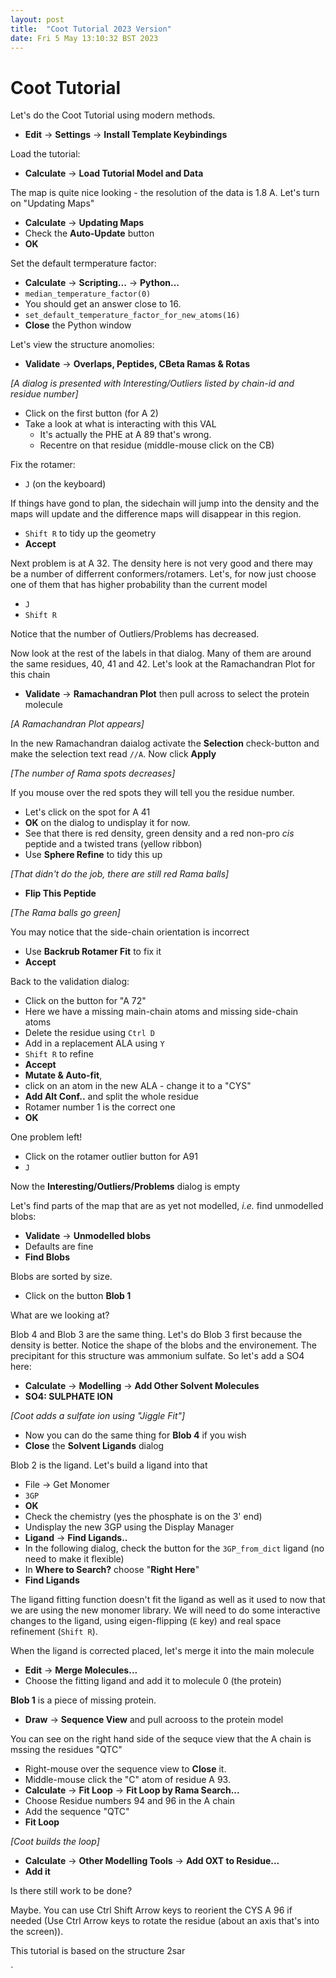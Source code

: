 ```yaml
---
layout: post
title:  "Coot Tutorial 2023 Version"
date: Fri 5 May 13:10:32 BST 2023
---
```




# Coot Tutorial

Let's do the Coot Tutorial using modern methods.

 - **Edit** &rarr; **Settings** &rarr; **Install Template Keybindings**

Load the tutorial:

 - **Calculate** &rarr; **Load Tutorial Model and Data**

The map is quite nice looking - the resolution of the data is 1.8 A. Let's turn on "Updating Maps"

  - **Calculate** &rarr; **Updating Maps**
  - Check the **Auto-Update** button
  - **OK**

Set the default termperature factor:
 - **Calculate** &rarr; **Scripting...** &rarr; **Python...**
 - `median_temperature_factor(0)`
 - You should get an answer close to 16.
 - `set_default_temperature_factor_for_new_atoms(16)`
 - **Close** the Python window

Let's view the structure anomolies:

 - **Validate** &rarr; **Overlaps, Peptides, CBeta Ramas & Rotas**

_[A dialog is presented with Interesting/Outliers listed by chain-id and residue number]_

- Click on the first button (for A 2)
- Take a look at what is interacting with this VAL
    - It's actually the PHE at A 89 that's wrong.
    - Recentre on that residue (middle-mouse click on the CB)

Fix the rotamer:
 - `J` (on the keyboard)

If things have gond to plan, the sidechain will jump into the density and the maps will update and the difference maps will disappear in this region.

 - `Shift R` to tidy up the geometry
 - **Accept**

Next problem is at A 32. The density here is not very good and there may be a number of differrent conformers/rotamers. Let's, for now just choose one of them that has higher probability than the current model

 - `J`
 - `Shift R`

Notice that the number of Outliers/Problems has decreased.

Now look at the rest of the labels in that dialog. Many of them are around the same residues, 40, 41 and 42. Let's look at the Ramachandran Plot for this chain

 - **Validate** &rarr; **Ramachandran Plot** then pull across to select the protein molecule

_[A Ramachandran Plot appears]_

In the new Ramachandran daialog activate the **Selection** check-button and make the selection text read `//A`. Now click **Apply**

_[The number of Rama spots decreases]_

If you mouse over the red spots they will tell you the residue number.

 - Let's click on the spot for A 41
 - **OK** on the dialog to undisplay it for now.
 - See that there is red density, green density and a red non-pro _cis_ peptide and a twisted trans (yellow ribbon)
 - Use **Sphere Refine** to tidy this up

_[That didn't do the job, there are still red Rama balls]_

 - **Flip This Peptide**

_[The Rama balls go green]_

You may notice that the side-chain orientation is incorrect

 - Use **Backrub Rotamer Fit** to fix it
 - **Accept**

Back to the validation dialog:

  - Click on the button for "A 72"
  - Here we have a missing main-chain atoms and missing side-chain atoms
  - Delete the residue using `Ctrl D`
  - Add in a replacement ALA using `Y`
  - `Shift R` to refine
  - **Accept**
  - **Mutate & Auto-fit**,
  - click on an atom in the new ALA - change it to a "CYS"
  - **Add Alt Conf..** and split the whole residue
  - Rotamer number 1 is the correct one
  - **OK**

One problem left!

- Click on the rotamer outlier button for A91
- `J`

Now the **Interesting/Outliers/Problems** dialog is empty

Let's find parts of the map that are as yet not modelled, _i.e._ find unmodelled blobs:

 - **Validate** &rarr; **Unmodelled blobs**
 - Defaults are fine
 - **Find Blobs**

Blobs are sorted by size.

 - Click on the button **Blob 1**

What are we looking at?

Blob 4 and Blob 3 are the same thing. Let's do Blob 3 first because the density is better. Notice the shape of the blobs and the environement. The precipitant for this structure was ammonium sulfate. So let's add a SO4 here:

 - **Calculate** &rarr; **Modelling** &rarr; **Add Other Solvent Molecules**
 - **SO4: SULPHATE ION**

_[Coot adds a sulfate ion using "Jiggle Fit"]_

 - Now you can do the same thing for **Blob 4** if you wish
 - **Close** the **Solvent Ligands** dialog

Blob 2 is the ligand. Let's build a ligand into that

 - File &rarr; Get Monomer
 - `3GP`
 - **OK**
 - Check the chemistry (yes the phosphate is on the 3' end)
 - Undisplay the new 3GP using the Display Manager
 - **Ligand** &rarr; **Find Ligands..**
 - In the following dialog, check the button for the `3GP_from_dict` ligand (no need to make it flexible)
 - In **Where to Search?** choose "**Right Here**"
 - **Find Ligands**

The ligand fitting function doesn't fit the ligand as well as it used to
now that we are using the new monomer library. We will need to do some
interactive changes to the ligand, using eigen-flipping (`E` key) and real space refinement (`Shift R`).

When the ligand is corrected placed, let's merge it into the main molecule

 - **Edit** &rarr;  **Merge Molecules...**
 - Choose the fitting ligand and add it to molecule 0 (the protein)

**Blob 1** is a piece of missing protein.

 - **Draw** &rarr; **Sequence View** and pull acrooss to the protein model

You can see on the right hand side of the sequce view that the A chain is mssing the residues "QTC"

 - Right-mouse over the sequence view to **Close** it.
 - Middle-mouse click the "C" atom of residue A 93.
 - **Calculate** &rarr; **Fit Loop** &rarr; **Fit Loop by Rama Search...**
 - Choose Residue numbers 94 and 96 in the A chain
 - Add the sequence "QTC"
 - **Fit Loop**

_[Coot builds the loop]_

 - **Calculate** &rarr; **Other Modelling Tools** &rarr; **Add OXT to Residue...**
 - **Add it**

Is there still work to be done?

Maybe. You can use Ctrl Shift Arrow keys to reorient the CYS A 96 if needed (Use Ctrl Arrow keys to rotate the residue (about an axis that's into the screen)).

This tutorial is based on the structure 2sar

`
